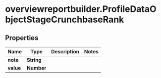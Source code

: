 # overviewreportbuilder.ProfileDataObjectStageCrunchbaseRank

## Properties

Name | Type | Description | Notes
------------ | ------------- | ------------- | -------------
**note** | **String** |  | 
**value** | **Number** |  | 


